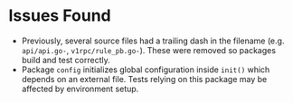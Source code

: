 # Issues Found

- Previously, several source files had a trailing dash in the filename (e.g. `api/api.go-`, `v1rpc/rule_pb.go-`). These were removed so packages build and test correctly.
- Package `config` initializes global configuration inside `init()` which depends on an external file. Tests relying on this package may be affected by environment setup.
